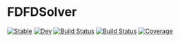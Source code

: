 # FDFDSolver

[![Stable](https://img.shields.io/badge/docs-stable-blue.svg)](https://MKAbdElrahman.github.io/FDFDSolver.jl/stable)
[![Dev](https://img.shields.io/badge/docs-dev-blue.svg)](https://MKAbdElrahman.github.io/FDFDSolver.jl/dev)
[![Build Status](https://github.com/MKAbdElrahman/FDFDSolver.jl/actions/workflows/CI.yml/badge.svg?branch=main)](https://github.com/MKAbdElrahman/FDFDSolver.jl/actions/workflows/CI.yml?query=branch%3Amain)
[![Build Status](https://travis-ci.com/MKAbdElrahman/FDFDSolver.jl.svg?branch=main)](https://travis-ci.com/MKAbdElrahman/FDFDSolver.jl)
[![Coverage](https://codecov.io/gh/MKAbdElrahman/FDFDSolver.jl/branch/main/graph/badge.svg)](https://codecov.io/gh/MKAbdElrahman/FDFDSolver.jl)
